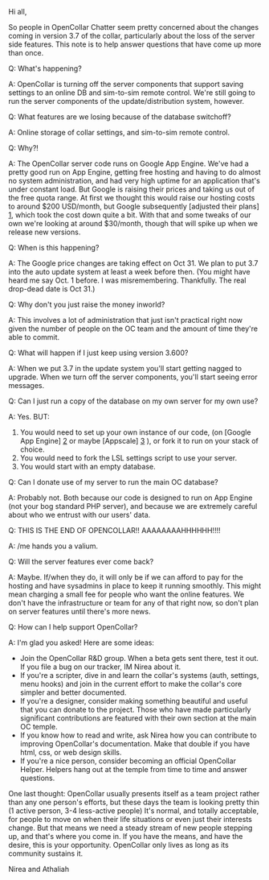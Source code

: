 Hi all,

So people in OpenCollar Chatter seem pretty concerned about the changes coming in version 3.7 of the collar, particularly about the loss of the server side features.  This note is to help answer questions that have come up more than once.

Q: What's happening?

A: OpenCollar is turning off the server components that support saving settings
to an online DB and sim-to-sim remote control.  We're still going to run the
server components of the update/distribution system, however.

Q: What features are we losing because of the database switchoff?

A: Online storage of collar settings, and sim-to-sim remote control.

Q: Why?!

A: The OpenCollar server code runs on Google App Engine.  We've had a pretty
good run on App Engine, getting free hosting and having to do almost no system
administration, and had very high uptime for an application that's under
constant load.  But Google is raising their prices and taking us out of the
free quota range.  At first we thought this would raise our hosting costs to
around $200 USD/month, but Google subsequently [adjusted their plans] [1],
which took the cost down quite a bit.  With that and some tweaks of our own
we're looking at around $30/month, though that will spike up when we release
new versions.

Q: When is this happening?

A: The Google price changes are taking effect on Oct 31.  We plan to put 3.7
into the auto update system at least a week before then.  (You might have heard
me say Oct. 1 before.  I was misremembering.  Thankfully.  The real drop-dead
date is Oct 31.)

Q: Why don't you just raise the money inworld?

A: This involves a lot of administration that just isn't practical right now
given the number of people on the OC team and the amount of time they're able
to commit.

Q: What will happen if I just keep using version 3.600?

A: When we put 3.7 in the update system you'll start getting nagged to upgrade.
When we turn off the server components, you'll start seeing error messages.

Q: Can I just run a copy of the database on my own server for my own use?

A: Yes.  BUT:

1. You would need to set up your own instance of our code, (on [Google App
Engine] [2] or maybe [Appscale] [3] ), or fork it to run on your stack of
choice.
2. You would need to fork the LSL settings script to use your server.
3. You would start with an empty database.

Q: Can I donate use of my server to run the main OC database?

A: Probably not.  Both because our code is designed to run on App Engine (not
your bog standard PHP server), and because we are extremely careful about who
we entrust with our users' data.

Q: THIS IS THE END OF OPENCOLLAR!! AAAAAAAAHHHHHH!!!!

A: /me hands you a valium.

Q: Will the server features ever come back?

A: Maybe.  If/when they do, it will only be if we can afford to pay for the
hosting and have sysadmins in place to keep it running smoothly.  This might
mean charging a small fee for people who want the online features.  We don't
have the infrastructure or team for any of that right now, so don't plan on
server features until there's more news.

Q: How can I help support OpenCollar?

A: I'm glad you asked!  Here are some ideas:

- Join the OpenCollar R&D group.  When a beta gets sent there, test it out.  If
  you file a bug on our tracker, IM Nirea about it.
- If you're a scripter, dive in and learn the collar's systems (auth, settings,
  menu hooks) and join in the current effort to make the collar's core simpler
and better documented.
- If you're a designer, consider making something beautiful and useful that you
  can donate to the project.  Those who have made particularly significant
contributions are featured with their own section at the main OC temple.
- If you know how to read and write, ask Nirea how you can contribute to
  improving OpenCollar's documentation.  Make that double if you have html,
css, or web design skills.
- If you're a nice person, consider becoming an official OpenCollar Helper.
  Helpers hang out at the temple from time to time and answer questions.

One last thought: OpenCollar usually presents itself as a team project rather
than any one person's efforts, but these days the team is looking pretty thin
(1 active person, 3-4 less-active people)  It's normal, and totally acceptable,
for people to move on when their life situations or even just their interests
change.  But that means we need a steady stream of new people stepping up, and
that's where you come in.  If you have the means, and have the desire, this is
your opportunity.  OpenCollar only lives as long as its community sustains it.

Nirea and Athaliah

[1]: http://googleappengine.blogspot.com/2011/09/few-adjustments-to-app-engines-upcoming.html
[2]: http://code.google.com/appengine/ 
[3]: http://code.google.com/p/appscale/
